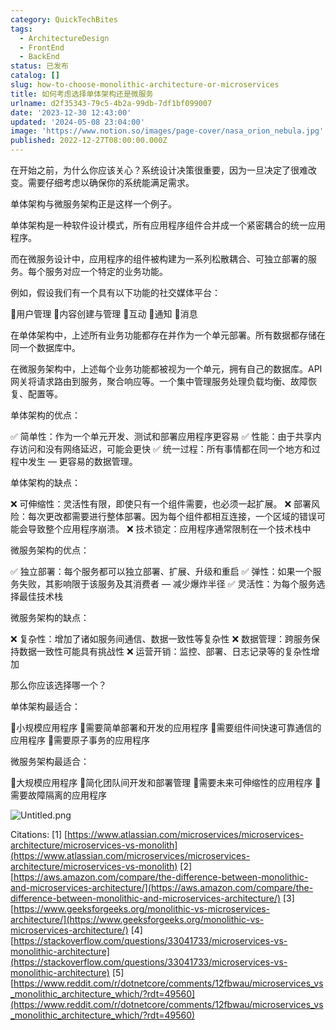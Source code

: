 ```yaml
---
category: QuickTechBites
tags:
  - ArchitectureDesign
  - FrontEnd
  - BackEnd
status: 已发布
catalog: []
slug: how-to-choose-monolithic-architecture-or-microservices
title: 如何考虑选择单体架构还是微服务
urlname: d2f35343-79c5-4b2a-99db-7df1bf099007
date: '2023-12-30 12:43:00'
updated: '2024-05-08 23:04:00'
image: 'https://www.notion.so/images/page-cover/nasa_orion_nebula.jpg'
published: 2022-12-27T08:00:00.000Z
---
```


在开始之前，为什么你应该关心？系统设计决策很重要，因为一旦决定了很难改变。需要仔细考虑以确保你的系统能满足需求。


单体架构与微服务架构正是这样一个例子。


单体架构是一种软件设计模式，所有应用程序组件合并成一个紧密耦合的统一应用程序。


而在微服务设计中，应用程序的组件被构建为一系列松散耦合、可独立部署的服务。每个服务对应一个特定的业务功能。


例如，假设我们有一个具有以下功能的社交媒体平台：


🔸用户管理
🔸内容创建与管理
🔸互动
🔸通知
🔸消息


在单体架构中，上述所有业务功能都存在并作为一个单元部署。所有数据都存储在同一个数据库中。


在微服务架构中，上述每个业务功能都被视为一个单元，拥有自己的数据库。API 网关将请求路由到服务，聚合响应等。一个集中管理服务处理负载均衡、故障恢复、配置等。


单体架构的优点：


✅ 简单性：作为一个单元开发、测试和部署应用程序更容易
✅ 性能：由于共享内存访问和没有网络延迟，可能会更快
✅ 统一过程：所有事情都在同一个地方和过程中发生 — 更容易的数据管理。


单体架构的缺点：


❌ 可伸缩性：灵活性有限，即使只有一个组件需要，也必须一起扩展。
❌ 部署风险：每次更改都需要进行整体部署。因为每个组件都相互连接，一个区域的错误可能会导致整个应用程序崩溃。
❌ 技术锁定：应用程序通常限制在一个技术栈中


微服务架构的优点：


✅ 独立部署：每个服务都可以独立部署、扩展、升级和重启
✅ 弹性：如果一个服务失败，其影响限于该服务及其消费者 — 减少爆炸半径
✅ 灵活性：为每个服务选择最佳技术栈


微服务架构的缺点：


❌ 复杂性：增加了诸如服务间通信、数据一致性等复杂性
❌ 数据管理：跨服务保持数据一致性可能具有挑战性
❌ 运营开销：监控、部署、日志记录等的复杂性增加


那么你应该选择哪一个？


单体架构最适合：


🔹小规模应用程序
🔹需要简单部署和开发的应用程序
🔹需要组件间快速可靠通信的应用程序
🔹需要原子事务的应用程序


微服务架构最适合：


🔸大规模应用程序
🔸简化团队间开发和部署管理
🔸需要未来可伸缩性的应用程序
🔸需要故障隔离的应用程序


![Untitled.png](https://prod-files-secure.s3.us-west-2.amazonaws.com/5d24fe63-e567-4804-86f9-9fdc62e13082/8d149051-cc00-4198-a3d7-e00805eb8f9e/Untitled.png?X-Amz-Algorithm=AWS4-HMAC-SHA256&X-Amz-Content-Sha256=UNSIGNED-PAYLOAD&X-Amz-Credential=ASIAZI2LB466WJBRRWLI%2F20250412%2Fus-west-2%2Fs3%2Faws4_request&X-Amz-Date=20250412T053725Z&X-Amz-Expires=3600&X-Amz-Security-Token=IQoJb3JpZ2luX2VjEFUaCXVzLXdlc3QtMiJIMEYCIQCubF8DyaGj%2FKHbvqkdSMEq9xLDzVhZYpGK%2FSeSKLPSLwIhALHhvFerr3uzZPSgcm%2Bf%2FVHeSeijjMLBTCqxcp3%2FcZALKogECM7%2F%2F%2F%2F%2F%2F%2F%2F%2F%2FwEQABoMNjM3NDIzMTgzODA1IgzuUNs%2FIwANYD6%2BUAgq3AMBQHuYg6WyB%2Bkf53o2c9UNp86sOuu54pvWTNyZ6Z78NeBbT1kYPE9dYY5SCvbAL0LriTMS4sZhCfPwTDFj%2BpVr%2BkAIj3%2BpVnC3SOv95AkzRVpMKbrlBVE29KyAxXi6F5e4KSjmasZx1Q7rf6W5qeY%2BtQMixYA7VWleeOW6quVD9mkT3zeBR4u1hZFMaBzc5dpS50Z6rZh1utdRuOIQh5lNPRebaL7OE2bycff%2FNt9LmKRcPfYp4YaRYnlyujPLW%2FaOM3i4dPqZnymyfDls0dvFIbbrXRRGaj7HhRan5BDSzRUkp7pSU1jwbhpYjKT93HnK5UI0zag3An3BpJEUJxrsGFh08Hc%2FmRNjRS2uPuPTGSaG1aUXhuTxhMuuH8B5Pqjs9mvuHAfQgFy4MZbILhPSUynGC1FAKJRlLwJ%2F9Hel8cS7T%2Bh5GHVR1yKQS8BRxRv%2FHVL27F%2BNno7QLh%2FMPp9HC%2BUfvvco5753ns%2FLRCJEQFUsvoUs8IKyjs%2BBF0YssKlYqonzyB9yBGPSFdunwkh7jA1dSdkZungGdkXe87nYwxnz%2BVqY7jOG2bpl8OTB%2BG1YESy1LQuB0maW7TH9GiBC%2Bqs4XCNb7FLLXjvSP5izHswCr1QamgZcsX31ZjCm6%2Be%2FBjqkAT2AvJeL9sAzOlg0TGyUOaM3BJ8xy1NwQsoQg6BBTZ5KdgwDhIacbcS4rk3a5H5zO0UgmInbxovJe2PdzsS8Nc0WIKVy8htWtUsWHntD4pYBKGPrv6dHNIMJ6PxkXicbjOepp%2FzcyZY0V86RGc24rHFMqxQQ418Pk71p67BRqAJaw0%2F7lMJk2xNJP91pntSdLTbR%2B52%2Ff4Dw3KQbYy8y8pL%2BmaYb&X-Amz-Signature=2f5894a24b91c053ea19d78c37733bc1bf44ac58b8d700936dd9f75f113fd01b&X-Amz-SignedHeaders=host&x-id=GetObject)


Citations:
[1] [https://www.atlassian.com/microservices/microservices-architecture/microservices-vs-monolith](https://www.atlassian.com/microservices/microservices-architecture/microservices-vs-monolith)
[2] [https://aws.amazon.com/compare/the-difference-between-monolithic-and-microservices-architecture/](https://aws.amazon.com/compare/the-difference-between-monolithic-and-microservices-architecture/)
[3] [https://www.geeksforgeeks.org/monolithic-vs-microservices-architecture/](https://www.geeksforgeeks.org/monolithic-vs-microservices-architecture/)
[4] [https://stackoverflow.com/questions/33041733/microservices-vs-monolithic-architecture](https://stackoverflow.com/questions/33041733/microservices-vs-monolithic-architecture)
[5] [https://www.reddit.com/r/dotnetcore/comments/12fbwau/microservices_vs_monolithic_architecture_which/?rdt=49560](https://www.reddit.com/r/dotnetcore/comments/12fbwau/microservices_vs_monolithic_architecture_which/?rdt=49560)

